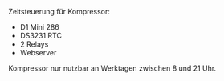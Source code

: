 Zeitsteuerung für Kompressor:
-  D1 Mini 286
-  DS3231 RTC
-  2 Relays
-   Webserver

Kompressor nur nutzbar an Werktagen zwischen 8 und 21 Uhr.
